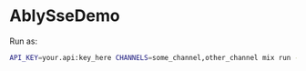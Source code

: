 # AblySseDemo

Run as:
```bash
API_KEY=your.api:key_here CHANNELS=some_channel,other_channel mix run --no-halt
```
